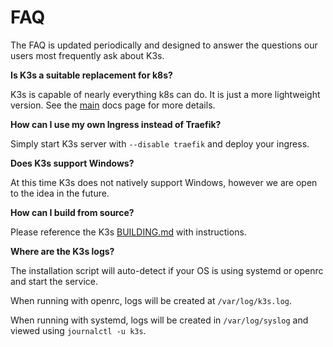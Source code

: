 
# FAQ

The FAQ is updated periodically and designed to answer the questions our users most frequently ask about K3s.

**Is K3s a suitable replacement for k8s?**

K3s is capable of nearly everything k8s can do. It is just a more lightweight version. See the [main]({{<baseurl>}}/k3s/latest/en/) docs page for more details.

**How can I use my own Ingress instead of Traefik?**

Simply start K3s server with `--disable traefik` and deploy your ingress.

**Does K3s support Windows?**

At this time K3s does not natively support Windows, however we are open to the idea in the future.

**How can I build from source?**

Please reference the K3s [BUILDING.md](https://github.com/rancher/k3s/blob/master/BUILDING.md) with instructions.

**Where are the K3s logs?**

The installation script will auto-detect if your OS is using systemd or openrc and start the service.

When running with openrc, logs will be created at `/var/log/k3s.log`.

When running with systemd, logs will be created in `/var/log/syslog` and viewed using `journalctl -u k3s`.